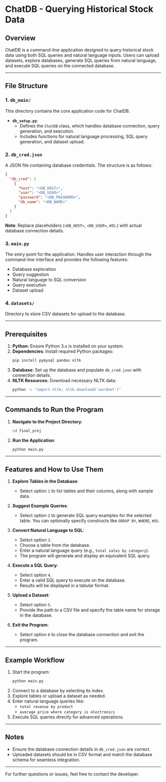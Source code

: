 # ChatDB - Querying Historical Stock Data

## Overview
ChatDB is a command-line application designed to query historical stock data using both SQL queries and natural language inputs. Users can upload datasets, explore databases, generate SQL queries from natural language, and execute SQL queries on the connected database.

---

## File Structure

### **1. `db_main/`**
This directory contains the core application code for ChatDB.

- **`db_setup.py`**:
  - Defines the `ChatDB` class, which handles database connection, query generation, and execution.
  - Includes functions for natural language processing, SQL query generation, and dataset upload.

### **2. `db_cred.json`**
A JSON file containing database credentials. The structure is as follows:
```json
{
  "db_cred": [
    {
      "host": "<DB_HOST>",
      "user": "<DB_USER>",
      "password": "<DB_PASSWORD>",
      "db_name": "<DB_NAME>"
    }
  ]
}
```
**Note**: Replace placeholders (`<DB_HOST>`, `<DB_USER>`, etc.) with actual database connection details.

### **3. `main.py`**
The entry point for the application. Handles user interaction through the command-line interface and provides the following features:
- Database exploration
- Query suggestion
- Natural language to SQL conversion
- Query execution
- Dataset upload

### **4. `datasets/`**
Directory to store CSV datasets for upload to the database.

---

## Prerequisites

1. **Python**: Ensure Python 3.x is installed on your system.
2. **Dependencies**:
   Install required Python packages:
   ```bash
   pip install pymysql pandas nltk
   ```
3. **Database**:
   Set up the database and populate `db_cred.json` with connection details.
4. **NLTK Resources**:
   Download necessary NLTK data:
   ```bash
   python -c "import nltk; nltk.download('wordnet')"
   ```

---

## Commands to Run the Program

1. **Navigate to the Project Directory**:
   ```bash
   cd final_proj
   ```

2. **Run the Application**:
   ```bash
   python main.py
   ```

---

## Features and How to Use Them

1. **Explore Tables in the Database**:
   - Select option `1` to list tables and their columns, along with sample data.

2. **Suggest Example Queries**:
   - Select option `2` to generate SQL query examples for the selected table. You can optionally specify constructs like `GROUP BY`, `WHERE`, etc.

3. **Convert Natural Language to SQL**:
   - Select option `3`.
   - Choose a table from the database.
   - Enter a natural language query (e.g., `total sales by category`).
   - The program will generate and display an equivalent SQL query.

4. **Execute a SQL Query**:
   - Select option `4`.
   - Enter a valid SQL query to execute on the database.
   - Results will be displayed in a tabular format.

5. **Upload a Dataset**:
   - Select option `5`.
   - Provide the path to a CSV file and specify the table name for storage in the database.

6. **Exit the Program**:
   - Select option `6` to close the database connection and exit the program.

---

## Example Workflow

1. Start the program:
   ```bash
   python main.py
   ```
2. Connect to a database by selecting its index.
3. Explore tables or upload a dataset as needed.
4. Enter natural language queries like:
   - `total revenue by product`
   - `average price where category is electronics`
5. Execute SQL queries directly for advanced operations.

---

## Notes
- Ensure the database connection details in `db_cred.json` are correct.
- Uploaded datasets should be in CSV format and match the database schema for seamless integration.

---

For further questions or issues, feel free to contact the developer.


